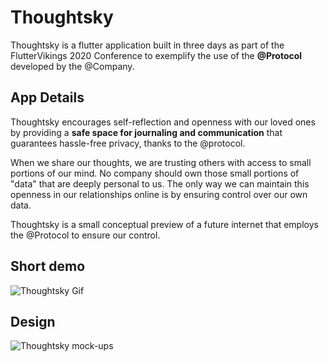 # Thoughtsky
Thoughtsky is a flutter application built in three days as part of the FlutterVikings 2020 Conference to exemplify the use of the **@Protocol** developed by the @Company.

## App Details
Thoughtsky encourages self-reflection and openness with our loved ones by providing a **safe space for journaling and communication** that guarantees hassle-free privacy, thanks to the @protocol.

When we share our thoughts, we are trusting others with access to small portions of our mind. No company should own those small portions of "data" that are deeply personal to us. The only way we can maintain this openness in our relationships online is by ensuring control over our own data. 

Thoughtsky is a small conceptual preview of a future internet that employs the @Protocol to ensure our control.

## Short demo
![Thoughtsky Gif](https://media.giphy.com/media/GmXkgRyp0jVWhxX6d2/giphy.gif)

## Design
![Thoughtsky mock-ups](https://i.imgur.com/B9jFxQi.png)
